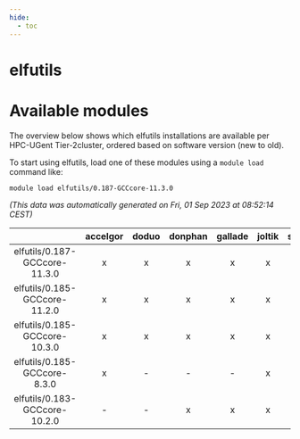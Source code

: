 ```yaml
---
hide:
  - toc
---
```


elfutils
========

# Available modules


The overview below shows which elfutils installations are available per HPC-UGent Tier-2cluster, ordered based on software version (new to old).

To start using elfutils, load one of these modules using a `module load` command like:

```shell
module load elfutils/0.187-GCCcore-11.3.0
```

*(This data was automatically generated on Fri, 01 Sep 2023 at 08:52:14 CEST)*  

| |accelgor|doduo|donphan|gallade|joltik|skitty|swalot|victini|
| :---: | :---: | :---: | :---: | :---: | :---: | :---: | :---: | :---: |
|elfutils/0.187-GCCcore-11.3.0|x|x|x|x|x|x|x|x|
|elfutils/0.185-GCCcore-11.2.0|x|x|x|x|x|x|x|x|
|elfutils/0.185-GCCcore-10.3.0|x|x|x|x|x|x|x|x|
|elfutils/0.185-GCCcore-8.3.0|x|-|-|-|x|-|-|-|
|elfutils/0.183-GCCcore-10.2.0|-|-|x|x|x|-|-|-|
